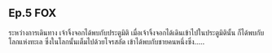 ## Ep.5 FOX

ระหว่างการเดินทาง เจ้าจิ้งจอกได้พบกับประตูมิติ
เมื่อเจ้าจิ้งจอกได้เดินเข้าไปในประตูมิตินั้น
ก็ได้พบกับโลกแห่งทะเล ซึ่งในโลกนั้นเต็มไปด้วยโจรสลัด
เข้าได้พบกับชายคนหนึ่งซึ่ง.....